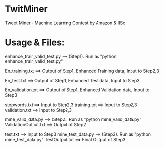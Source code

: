 TwitMiner
=========
Tweet Miner - Machine Learning Contest by Amazon & IISc

Usage & Files:
==============


enhance_train_valid_test.py ==> (Step1). Run as "python enhance_train_valid_test.py"

En_training.txt	==> Output of Step1, Enhanced Training data, Input to Step2,3

En_test.txt ==> Output of Step1, Enhanced Test data, Input to Step3

En_validation.txt	==> Output of Step1, Enhanced Validation data, Input to Step3

stopwords.txt	==> Input to Step2,3
training.txt ==> Input to Step2,3
validation.txt ==> Input to Step2,3

mine_valid_data.py ==> (Step2). Run as "python mine_valid_data.py"	
ValidationOutput.txt	==> Output of Step2

test.txt ==> Input to Step3
mine_test_data.py ==>	(Step3). Run as "python mine_test_data.py"
TestOutput.txt ==> Final Output of Step3


